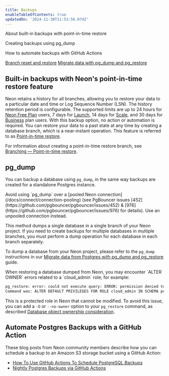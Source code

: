 ```yaml
---
title: Backups
enableTableOfContents: true
updatedOn: '2024-11-30T11:53:56.074Z'
---
```


<InfoBlock>
<DocsList title="What you will learn:">
<p>About built-in backups with point-in-time restore</p>
<p>Creating backups using pg_dump</p>
<p>How to automate backups with GitHub Actions</p>
</DocsList>

<DocsList title="Related resources" theme="docs">
  <a href="/docs/introduction/point-in-time-restore">Branch reset and restore</a>
  <a href="/docs/import/migrate-from-postgres">Migrate data with pg_dump and pg_restore</a>
</DocsList>

</InfoBlock>

## Built-in backups with Neon's point-in-time restore feature

Neon retains a history for all branches, allowing you to restore your data to a particular date and time or Log Sequence Number (LSN). The history retention period is configurable. The supported limits are up to 24 hours for [Neon Free Plan](/docs/introduction/plans#free-plan) users, 7 days for [Launch](/docs/introduction/plans#launch), 14 days for [Scale](/docs/introduction/plans#scale), and 30 days for [Business](/docs/introduction/plans#business) plan users. With this backup option, no action or automation is required. You can restore your data to a past state at any time by creating a database branch, which is a near-instant operation. This feature is referred to as [Point-in-time restore](/docs/introduction/point-in-time-restore).

For information about creating a point-in-time restore branch, see [Branching — Point-in-time restore](/docs/guides/branching-pitr).

## pg_dump

You can backup a database using `pg_dump`, in the same way backups are created for a standalone Postgres instance.

<Admonition type="important">
Avoid using `pg_dump` over a [pooled Neon connection](/docs/connect/connection-pooling) (see PgBouncer issues [452](https://github.com/pgbouncer/pgbouncer/issues/452) & [976](https://github.com/pgbouncer/pgbouncer/issues/976) for details). Use an unpooled connection instead.
</Admonition>

This method dumps a single database in a single branch of your Neon project. If you need to create backups for multiple databases in multiple branches, you must perform a dump operation for each database in each branch separately.

To dump a database from your Neon project, please refer to the `pg_dump` instructions in our [Migrate data from Postgres with pg_dump and pg_restore](/docs/import/migrate-from-postgres) guide.

<Admonition type="tip">
When restoring a database dumped from Neon, you may encounter `ALTER OWNER` errors related to a `cloud_admin` role; for example:

```bash
pg_restore: error: could not execute query: ERROR: permission denied to change default privileges
Command was: ALTER DEFAULT PRIVILEGES FOR ROLE cloud_admin IN SCHEMA public GRANT ALL ON SEQUENCES TO neon_superuser WITH GRANT OPTION;
```

This is a protected role in Neon that cannot be modified. To avoid this issue, you can add a `-O` or `--no-owner` option to your `pg_restore` command, as described [Database object ownership consideration](/docs/import/migrate-from-postgres#database-object-ownership-considerations).
</Admonition>

## Automate Postgres Backups with a GitHub Action

These blog posts from Neon community members describe how you can schedule a backup to an Amazon S3 storage bucket using a GitHub Action:

- [How To Use GitHub Actions To Schedule PostgreSQL Backups](https://thenewstack.io/how-to-schedule-postgresql-backups-with-github-actions/)
- [Nightly Postgres Backups via GitHub Actions](https://joshstrange.com/2024/04/26/nightly-postgres-backups-via-github-actions/)

<NeedHelp/>
